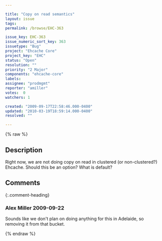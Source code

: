 ```yaml
---

title: "Copy on read semantics"
layout: issue
tags: 
permalink: /browse/EHC-363

issue_key: EHC-363
issue_numeric_sort_key: 363
issuetype: "Bug"
project: "Ehcache Core"
project_key: "EHC"
status: "Open"
resolution: ""
priority: "2 Major"
components: "ehcache-core"
labels: 
assignee: "prodmgmt"
reporter: "amiller"
votes:  0
watchers: 1

created: "2009-09-17T22:58:46.000-0400"
updated: "2010-03-19T18:59:14.000-0400"
resolved: ""

---
```




{% raw %}



## Description

<div markdown="1" class="description">

Right now, we are not doing copy on read in clustered (or non-clustered?) Ehcache.  Should this be an option?  What is default?

</div>

## Comments


{:.comment-heading}
### **Alex Miller** <span class="date">2009-09-22</span>

<div markdown="1" class="comment">

Sounds like we don't plan on doing anything for this in Adelaide, so removing it from that bucket.

</div>



{% endraw %}
